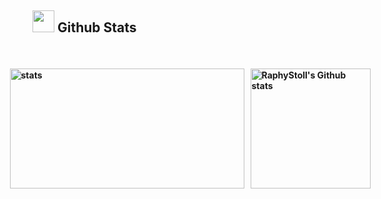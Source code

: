 ## <img src="https://media.giphy.com/media/iY8CRBdQXODJSCERIr/giphy.gif" width="35"><b> Github Stats

<div style="line-height:150%;">
    <br>
</div>

<p align="center">
  <div style="display: flex; justify-content: center; align-items: flex-end;">
    <img src="https://github-readme-stats.vercel.app/api/top-langs?username=RaphyStoll&langs_count=4&show_icons=true&locale=en&layout=compact&theme=material-palenight" alt="stats" width="375" height="192px" style="margin-right: 10px;"/>
    <img src="https://github-readme-stats.vercel.app/api?username=RaphyStoll&show_icons=true&locale=en&layout=compact&line_height=20&title_color=7A7ADB&icon_color=2234AE&text_color=D3D3D3&bg_color=0,000000,130F40" alt="RaphyStoll's Github stats" height="192px"/>
  </div>
</p>
